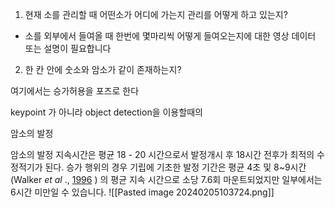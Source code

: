 1. 현재 소를 관리할 때 어떤소가 어디에 가는지 관리를 어떻게 하고 있는지?
+ 소를 외부에서 들여올 때 한번에 몇마리씩 어떻게 들여오는지에 대한 영상 데이터 또는 설명이 필요합니다

2. 한 칸 안에 숫소와 암소가 같이 존재하는지?

여기에서는 승가허용을 포즈로 한다 


keypoint 가 아니라 object detection을 이용할때의


암소의 발정

암소의 발정 지속시간은 평균 18 - 20 시간으로서 발정개시 후 18시간 전후가 최적의 수정적기가 된다.
승가 행위의 경우
기립에 기초한 발정 기간은 평균 4초 및 8~9시간(Walker _et al_ ., [1996](https://www.sciencedirect.com/science/article/pii/S1751731117001975#ref45) ) 의 평균 지속 시간으로 소당 7.6회 마운트되었지만 일부에서는 6시간 미만일 수 있습니다.
![[Pasted image 20240205103724.png]]